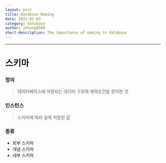```yaml
---
layout: post
title: Database Naming
date: 2021-05-03
category: database
author: jhhong0509
short-description: The importance of naming in database
---
```

------

# 스키마

### 정의

> 데이터베이스에 저장되는 데이터 구조와 제약조건을 정의한 것

### 인스턴스

> 스키마에 따라 실제 저장된 값

### 종류

- 외부 스키마
- 개념 스키마
- 내부 스키마